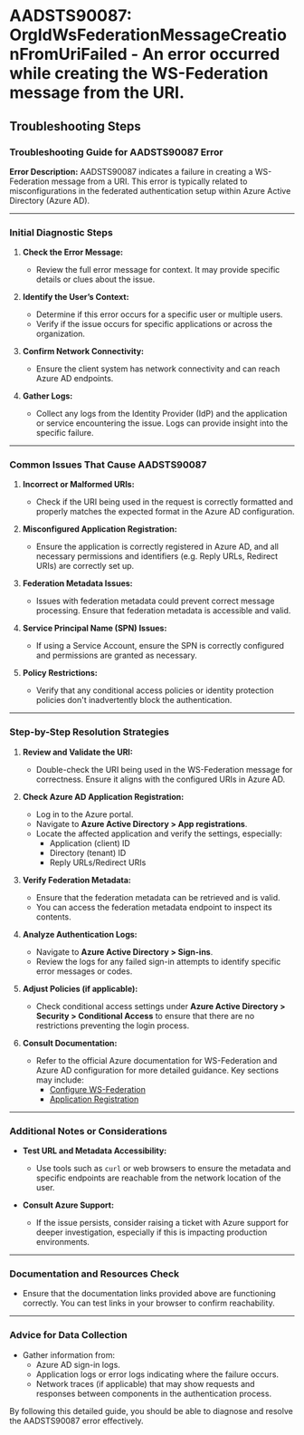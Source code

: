 
# AADSTS90087: OrgIdWsFederationMessageCreationFromUriFailed - An error occurred while creating the WS-Federation message from the URI.


## Troubleshooting Steps
### Troubleshooting Guide for AADSTS90087 Error

**Error Description:**
AADSTS90087 indicates a failure in creating a WS-Federation message from a URI. This error is typically related to misconfigurations in the federated authentication setup within Azure Active Directory (Azure AD). 

---

### Initial Diagnostic Steps

1. **Check the Error Message:**
   - Review the full error message for context. It may provide specific details or clues about the issue.

2. **Identify the User’s Context:**
   - Determine if this error occurs for a specific user or multiple users.
   - Verify if the issue occurs for specific applications or across the organization.

3. **Confirm Network Connectivity:**
   - Ensure the client system has network connectivity and can reach Azure AD endpoints.

4. **Gather Logs:**
   - Collect any logs from the Identity Provider (IdP) and the application or service encountering the issue. Logs can provide insight into the specific failure.

---

### Common Issues That Cause AADSTS90087

1. **Incorrect or Malformed URIs:**
   - Check if the URI being used in the request is correctly formatted and properly matches the expected format in the Azure AD configuration.

2. **Misconfigured Application Registration:**
   - Ensure the application is correctly registered in Azure AD, and all necessary permissions and identifiers (e.g. Reply URLs, Redirect URIs) are correctly set up.

3. **Federation Metadata Issues:**
   - Issues with federation metadata could prevent correct message processing. Ensure that federation metadata is accessible and valid.

4. **Service Principal Name (SPN) Issues:**
   - If using a Service Account, ensure the SPN is correctly configured and permissions are granted as necessary.

5. **Policy Restrictions:**
   - Verify that any conditional access policies or identity protection policies don't inadvertently block the authentication.

---

### Step-by-Step Resolution Strategies

1. **Review and Validate the URI:**
   - Double-check the URI being used in the WS-Federation message for correctness. Ensure it aligns with the configured URIs in Azure AD.

2. **Check Azure AD Application Registration:**
   - Log in to the Azure portal.
   - Navigate to **Azure Active Directory > App registrations**.
   - Locate the affected application and verify the settings, especially:
     - Application (client) ID
     - Directory (tenant) ID
     - Reply URLs/Redirect URIs

3. **Verify Federation Metadata:**
   - Ensure that the federation metadata can be retrieved and is valid.
   - You can access the federation metadata endpoint to inspect its contents.

4. **Analyze Authentication Logs:**
   - Navigate to **Azure Active Directory > Sign-ins**.
   - Review the logs for any failed sign-in attempts to identify specific error messages or codes.

5. **Adjust Policies (if applicable):**
   - Check conditional access settings under **Azure Active Directory > Security > Conditional Access** to ensure that there are no restrictions preventing the login process.

6. **Consult Documentation:**
   - Refer to the official Azure documentation for WS-Federation and Azure AD configuration for more detailed guidance. Key sections may include:
     - [Configure WS-Federation](https://docs.microsoft.com/en-us/azure/active-directory/develop/active-directory-wsfederation)
     - [Application Registration](https://docs.microsoft.com/en-us/azure/active-directory/develop/quickstart-register-app)

---

### Additional Notes or Considerations

- **Test URL and Metadata Accessibility:**
  - Use tools such as `curl` or web browsers to ensure the metadata and specific endpoints are reachable from the network location of the user.

- **Consult Azure Support:**
  - If the issue persists, consider raising a ticket with Azure support for deeper investigation, especially if this is impacting production environments.

---

### Documentation and Resources Check

- Ensure that the documentation links provided above are functioning correctly. You can test links in your browser to confirm reachability.

---

### Advice for Data Collection

- Gather information from:
  - Azure AD sign-in logs.
  - Application logs or error logs indicating where the failure occurs.
  - Network traces (if applicable) that may show requests and responses between components in the authentication process.

By following this detailed guide, you should be able to diagnose and resolve the AADSTS90087 error effectively.